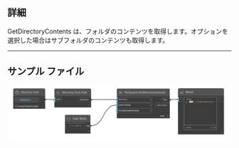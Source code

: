 ## 詳細
GetDirectoryContents は、フォルダのコンテンツを取得します。オプションを選択した場合はサブフォルダのコンテンツも取得します。
___
## サンプル ファイル

![GetDirectoryContents](./DSCore.IO.FileSystem.GetDirectoryContents_img.jpg)

